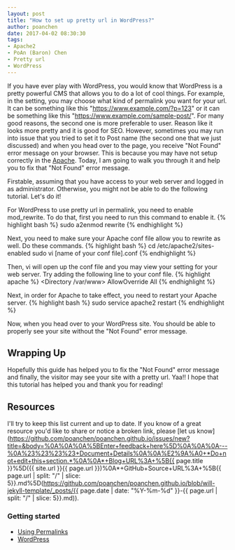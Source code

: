 ```yaml
---
layout: post
title: "How to set up pretty url in WordPress?"
author: poanchen
date: 2017-04-02 08:30:30
tags:
- Apache2
- PoAn (Baron) Chen
- Pretty url
- WordPress
---
```

If you have ever play with WordPress, you would know that WordPress is a pretty powerful CMS that allows you to do a lot of cool things. For example, in the setting, you may choose what kind of permalink you want for your url. It can be something like this "https://www.example.com/?p=123" or it can be something like this "https://www.example.com/sample-post/". For many good reasons, the second one is more preferable to user. Reason like it looks more pretty and it is good for SEO. However, sometimes you may run into issue that you tried to set it to Post name (the second one that we just discussed) and when you head over to the page, you receive "Not Found" error message on your browser. This is because you may have not setup correctly in the [Apache](https://httpd.apache.org/). Today, I am going to walk you through it and help you to fix that "Not Found" error message.

Firstable, assuming that you have access to your web server and logged in as administrator. Otherwise, you might not be able to do the following tutorial. Let's do it!

For WordPress to use pretty url in permalink, you need to enable mod_rewrite. To do that, first you need to run this command to enable it.
{% highlight bash %}
  sudo a2enmod rewrite
{% endhighlight %}

Next, you need to make sure your Apache conf file allow you to rewrite as well. Do these commands.
{% highlight bash %}
  cd /etc/apache2/sites-enabled
  sudo vi [name of your conf file].conf
{% endhighlight %}

Then, vi will open up the conf file and you may view your setting for your web server. Try adding the following line to your conf file.
{% highlight apache %}
  <Directory /var/www>
    AllowOverride All
  </Directory>
{% endhighlight %}

Next, in order for Apache to take effect, you need to restart your Apache server.
{% highlight bash %}
  sudo service apache2 restart
{% endhighlight %}

Now, when you head over to your WordPress site. You should be able to properly see your site without the "Not Found" error message.

## Wrapping Up

Hopefully this guide has helped you to fix the "Not Found" error message and finally, the visitor may see your site with a pretty url. Yaa!! I hope that this tutorial has helped you and thank you for reading!

## Resources

I'll try to keep this list current and up to date. If you know of a great resource you'd like to share or notice a broken link, please [let us know](https://github.com/poanchen/poanchen.github.io/issues/new?title=&body=%0A%0A%0A%5BEnter+feedback+here%5D%0A%0A%0A---%0A%23%23%23%23+Document+Details%0A%0A%E2%9A%A0+*Do+not+edit+this+section.*%0A%0A*+Blog+URL%3A+%5B{{ page.title }}%5D({{ site.url }}{{ page.url }})%0A*+GitHub+Source+URL%3A+%5B{{ page.url | split: "/" | slice: 5}}.md%5D(https://github.com/poanchen/poanchen.github.io/blob/will-jekyll-template/_posts/{{ page.date | date: "%Y-%m-%d" }}-{{ page.url | split: "/" | slice: 5}}.md)).

### Getting started

* [Using Permalinks](https://codex.wordpress.org/Using_Permalinks)
* [WordPress](https://wordpress.org/)